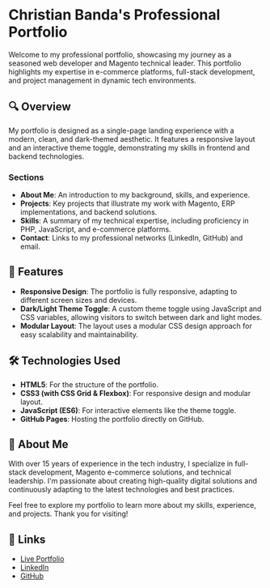 # Christian Banda's Professional Portfolio

Welcome to my professional portfolio, showcasing my journey as a seasoned web developer and Magento technical leader. This portfolio highlights my expertise in e-commerce platforms, full-stack development, and project management in dynamic tech environments. 

## 🔍 Overview
My portfolio is designed as a single-page landing experience with a modern, clean, and dark-themed aesthetic. It features a responsive layout and an interactive theme toggle, demonstrating my skills in frontend and backend technologies.

### Sections
- **About Me**: An introduction to my background, skills, and experience.
- **Projects**: Key projects that illustrate my work with Magento, ERP implementations, and backend solutions.
- **Skills**: A summary of my technical expertise, including proficiency in PHP, JavaScript, and e-commerce platforms.
- **Contact**: Links to my professional networks (LinkedIn, GitHub) and email.

## 🚀 Features
- **Responsive Design**: The portfolio is fully responsive, adapting to different screen sizes and devices.
- **Dark/Light Theme Toggle**: A custom theme toggle using JavaScript and CSS variables, allowing visitors to switch between dark and light modes.
- **Modular Layout**: The layout uses a modular CSS design approach for easy scalability and maintainability.

## 🛠️ Technologies Used
- **HTML5**: For the structure of the portfolio.
- **CSS3 (with CSS Grid & Flexbox)**: For responsive design and modular layout.
- **JavaScript (ES6)**: For interactive elements like the theme toggle.
- **GitHub Pages**: Hosting the portfolio directly on GitHub.

## 💼 About Me
With over 15 years of experience in the tech industry, I specialize in full-stack development, Magento e-commerce solutions, and technical leadership. I'm passionate about creating high-quality digital solutions and continuously adapting to the latest technologies and best practices.

Feel free to explore my portfolio to learn more about my skills, experience, and projects. Thank you for visiting!

## 🔗 Links
- [Live Portfolio](https://alexisbanda.github.io)
- [LinkedIn](https://www.linkedin.com/in/christian-alexis-banda-68609446/)
- [GitHub](https://github.com/alexisbanda)
